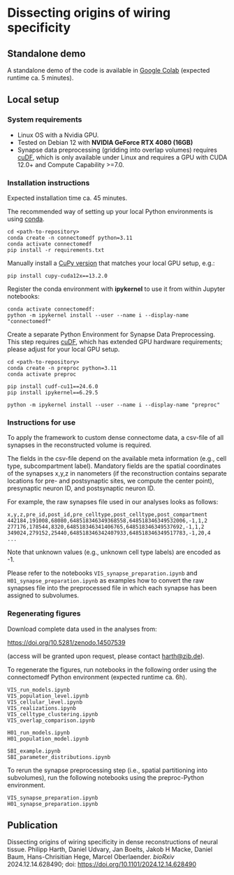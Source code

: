 # Dissecting origins of wiring specificity

## Standalone demo

A standalone demo of the code is available in [Google Colab](https://colab.research.google.com/drive/1D2xk0fsGmt_-xT6k4mZFA9iKafoLSULg?usp=sharing)
 (expected runtime ca. 5 minutes).

## Local setup

### System requirements
- Linux OS with a Nvidia GPU.
- Tested on Debian 12 with **NVIDIA GeForce RTX 4080 (16GB)** 
- Synapse data preprocessing (gridding into overlap volumes) requires [cuDF](https://github.com/rapidsai/cudf), which is only available under Linux and requires a GPU with CUDA 12.0+ and Compute Capability >=7.0.  

### Installation instructions
Expected installation time ca. 45 minutes.

The recommended way of setting up your local Python environments is using [conda](https://docs.conda.io/projects/conda/en/stable/user-guide/index.html).
```
cd <path-to-repository>
conda create -n connectomedf python=3.11
conda activate connectomedf
pip install -r requirements.txt
```
Manually install a [CuPy version](https://docs.cupy.dev/en/stable/install.html) that matches your local GPU setup, e.g.:
```
pip install cupy-cuda12x==13.2.0
```
Register the conda environment with **ipykernel** to use it from within Jupyter notebooks:
```
conda activate connectomedf:
python -m ipykernel install --user --name i --display-name "connectomedf"
```
Create a separate Python Environment for Synapse Data Preprocessing. This step requires [cuDF](https://github.com/rapidsai/cudf), which has extended GPU hardware requirements; please adjust for your local GPU setup.
```
cd <path-to-repository>
conda create -n preproc python=3.11
conda activate preproc 

pip install cudf-cu11==24.6.0
pip install ipykernel==6.29.5

python -m ipykernel install --user --name i --display-name "preproc"
```

### Instructions for use
To apply the framework to custom dense connectome data, a csv-file of all synapses in the reconstructed volume is required. 

The fields in the csv-file depend on the available meta information (e.g., cell type, subcompartment label). Mandatory fields are the spatial coordinates of the synapses x,y,z in nanometers (if the reconstruction contains separate locations for pre- and postsynaptic sites, we compute the center point), presynaptic neuron ID, and postsynaptic neuron ID.

For example, the raw synapses file used in our analyses looks as follows:
```
x,y,z,pre_id,post_id,pre_celltype,post_celltype,post_compartment
442184,191008,68080,648518346349368558,648518346349532006,-1,1,2
277176,178544,8320,648518346341406765,648518346349537692,-1,1,2
349024,279152,25440,648518346342407933,648518346349517783,-1,20,4
...
```
Note that unknown values (e.g., unknown cell type labels) are encoded as -1.

Please refer to the notebooks `VIS_synapse_preparation.ipynb` and `H01_synapse_preparation.ipynb` as examples how to convert the raw synapses file into the preprocessed file in which each synapse has been assigned to subvolumes.


### Regenerating figures

Download complete data used in the analyses from:

https://doi.org/10.5281/zenodo.14507539 

(access will be granted upon request, please contact <harth@zib.de>).

To regenerate the figures, run notebooks in the following order  using the connectomedf Python environment (expected runtime ca. 6h).
```
VIS_run_models.ipynb
VIS_population_level.ipynb
VIS_cellular_level.ipynb
VIS_realizations.ipynb
VIS_celltype_clustering.ipynb
VIS_overlap_comparison.ipynb

H01_run_models.ipynb
H01_population_model.ipynb

SBI_example.ipynb
SBI_parameter_distributions.ipynb
```

To rerun the synapse preprocessing step (i.e., spatial partitioning into subvolumes), run the following notebooks using the preproc-Python environment.
```
VIS_synapse_preparation.ipynb
H01_synapse_preparation.ipynb 
```

## Publication
Dissecting origins of wiring specificity in dense reconstructions of neural tissue.
Philipp Harth, Daniel Udvary, Jan Boelts, Jakob H Macke, Daniel Baum, Hans-Chrisitian Hege, Marcel Oberlaender.
*bioRxiv* 2024.12.14.628490; doi: https://doi.org/10.1101/2024.12.14.628490
